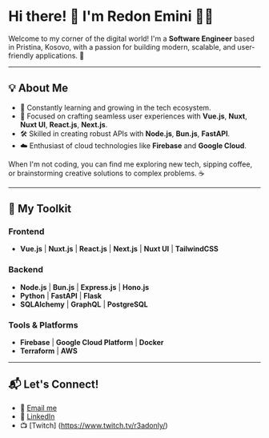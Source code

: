 # Hi there! 👋 I'm Redon Emini 👨‍💻

Welcome to my corner of the digital world! I'm a **Software Engineer** based in Pristina, Kosovo, with a passion for building modern, scalable, and user-friendly applications. 🚀

---

## 💡 About Me
- 🌱 Constantly learning and growing in the tech ecosystem.
- 🎯 Focused on crafting seamless user experiences with **Vue.js**, **Nuxt**, **Nuxt UI**, **React.js**, **Next.js**.
- 🛠 Skilled in creating robust APIs with **Node.js**, **Bun.js**, **FastAPI**.
- ☁️ Enthusiast of cloud technologies like **Firebase** and **Google Cloud**.

When I'm not coding, you can find me exploring new tech, sipping coffee, or brainstorming creative solutions to complex problems. ☕

---

## 🔧 My Toolkit
### Frontend
- **Vue.js** | **Nuxt.js** | **React.js** | **Next.js** | **Nuxt UI** | **TailwindCSS**
  
### Backend
- **Node.js** | **Bun.js** | **Express.js** | **Hono.js**
- **Python** | **FastAPI** | **Flask**
- **SQLAlchemy** | **GraphQL** | **PostgreSQL**

### Tools & Platforms
- **Firebase** | **Google Cloud Platform** | **Docker**
- **Terraform** | **AWS**

---

## 📬 Let's Connect!
- 📧 [Email me](mailto:redonemini18@gmail.com)
- 💼 [LinkedIn](https://www.linkedin.com/in/redon-emini/)
- 📺 [Twitch] (https://www.twitch.tv/r3adonly/)

